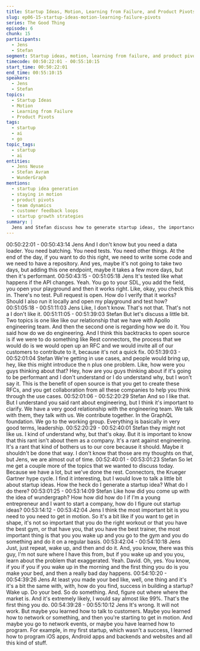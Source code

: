 ```yaml
---
title: Startup Ideas, Motion, Learning from Failure, and Product Pivots
slug: ep06-15-startup-ideas-motion-learning-failure-pivots
series: The Good Thing
episode: 6
chunk: 15
participants:
  - Jens
  - Stefan
segment: Startup ideas, motion, learning from failure, and product pivots
timecode: 00:50:22:01 - 00:55:10:15
start_time: 00:50:22:01
end_time: 00:55:10:15
speakers:
  - Jens
  - Stefan
topics:
  - Startup Ideas
  - Motion
  - Learning from Failure
  - Product Pivots
tags:
  - startup
  - ai
  - go
topic_tags:
  - startup
  - ai
entities:
  - Jens Neuse
  - Stefan Avram
  - WunderGraph
mentions:
  - startup idea generation
  - staying in motion
  - product pivots
  - team dynamics
  - customer feedback loops
  - startup growth strategies
summary: |
  Jens and Stefan discuss how to generate startup ideas, the importance of staying in motion, learning from failure, and the role of product pivots in startup growth and success.
---
```


00:50:22:01 - 00:50:43:14
Jens
And I don't know but you need a data loader. You need batching. You need tests. You need
other things. At the end of the day, if you want to do this right, we need to write some code and
we need to have a repository. And yes, maybe it's not going to take two days, but adding this
one endpoint, maybe it takes a few more days, but then it's performant.
00:50:43:15 - 00:51:05:18
Jens
It's tested like what happens if the API changes. Yeah. You go to your SDL, you add the field,
you open your playground and then it works right. Like, okay, you check this in. There's no test.
Pull request is open. How do I verify that it works? Should I also run it locally and open my
playground and test how?
00:51:05:18 - 00:51:11:03
Jens
Like, I don't know. That's not that. That's not a I don't like it.
00:51:11:05 - 00:51:39:03
Stefan
But let's discuss a little bit. Two topics is one like like our relationship that we have with Apollo
engineering team. And then the second one is regarding how we do it. You said how do we do
engineering. And I think this backtracks to open source is if we were to do something like Rest
connectors, the process that we would do is we would open up an RFC and we would invite all
of our customers to contribute to it, because it's not a quick fix.
00:51:39:03 - 00:52:01:04
Stefan
We're getting in use cases, and people would bring up, hey, like this might introduce the n plus
one problem. Like, how were you guys thinking about that? Hey, how are you guys thinking
about if it's going to be performant and I don't understand or I do understand why, but I won't
say it. This is the benefit of open source is that you get to create these RFCs, and you get
collaboration from all these companies to help you think through the use cases.
00:52:01:06 - 00:52:20:29
Stefan
And so I like that. But I understand you said rant about engineering, but I think it's important to
clarify. We have a very good relationship with the engineering team. We talk with them, they talk
with us. We contribute together. In the GraphQL foundation. We go to the working group.
Everything is basically in very good terms, leadership.
00:52:20:29 - 00:52:40:01
Stefan
they might not like us. I kind of understand why, but that's okay. But it is important to know that
this rant isn't about them as a company. It's a rant against engineering. It's a rant that kind of
bothers us to our core because it should. Maybe it shouldn't be done that way. I don't know that
those are my thoughts on that, but Jens, we are almost out of time.
00:52:40:01 - 00:53:01:23
Stefan
So let me get a couple more of the topics that we wanted to discuss today. Because we have a
lot, but we've done the rest. Connectors, the Krueger Gartner hype cycle. I find it interesting, but
I would love to talk a little bit about startup ideas. How the heck do I generate a startup idea?
What do I do there?
00:53:01:25 - 00:53:14:09
Stefan
Like how did you come up with the idea of wundergraph? How how did how do I if I'm a young
entrepreneur and I want to start a company, how do I figure out startup ideas?
00:53:14:12 - 00:53:42:04
Jens
I think the most important bit is you need to you need to get in motion. So it's a bit like if you
want to get in shape, it's not so important that you do the right workout or that you have the best
gym, or that have you, that you have the best trainer, the most important thing is that you you
wake up and you go to the gym and you do something and do it on a regular basis.
00:53:42:04 - 00:54:10:18
Jens
Just, just repeat, wake up, and then and do it. And, you know, there was this guy, I'm not sure
where I have this from, but if you wake up and you you, learn about the problem that
exaggerated. Yeah. David. Oh, yes. You know, if you if you if you wake up in the morning and
the first thing you do is you make your bed, and then a really bad day happens.
00:54:10:20 - 00:54:39:26
Jens
At least you made your bed like, well, one thing and it's it's a bit the same with, with, how do you
find, success in building a startup? Wake up. Do your bed. So do something. And, figure out
where where the market is. And it's extremely likely, I would say almost like 99%. That's the first
thing you do.
00:54:39:28 - 00:55:10:12
Jens
It's wrong. It will not work. But maybe you learned how to talk to customers. Maybe you learned
how to network or something, and then you're starting to get in motion. And maybe you go to
network events, or maybe you have learned how to program. For example, in my first startup,
which wasn't a success, I learned how to program iOS apps, Android apps and backends and
websites and all this kind of stuff.